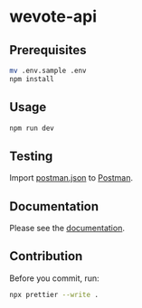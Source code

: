 # wevote-api

## Prerequisites

```sh
mv .env.sample .env
npm install
```

## Usage

```sh
npm run dev
```

## Testing

Import [postman.json](postman.json) to [Postman](https://www.postman.com/).

## Documentation

Please see the [documentation](/docs/README.md).

## Contribution

Before you commit, run:

```sh
npx prettier --write .
```
